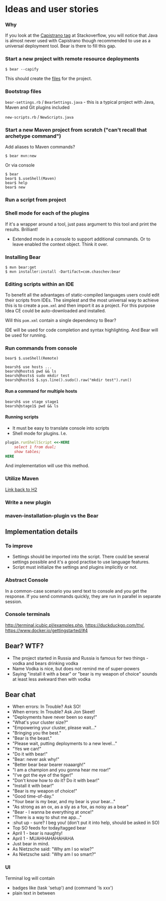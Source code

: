 # Ideas and user stories

### Why

If you look at the [Capistrano tag](http://stackoverflow.com/questions/tagged/capistrano) at Stackoverflow, you will notice that Java is almost never used with Capistrano though recommended to use as a universal deployment tool. Bear is there to fill this gap.

### <a id="id-goes-here">Start a new project with remote resource deployments

    $ bear --capify

This should create the [files](#bootstrap-files) for the project.

### <a id="bootstrap-files"></a>Bootstrap files

`bear-settings.rb` / `BearSettings.java` - this is a typical project with Java, Maven and Git plugins included

`new-scripts.rb` / `NewScripts.java`

### Start a new Maven project from scratch ("can't recall that archetype command")

Add aliases to Maven commands?

    $ bear mvn:new

Or via console

    $ bear
    bear$ $.useShell(Maven)
    bear$ help
    bear$ new

### Run a script from project

### Shell mode for each of the plugins

If it's a wrapper around a tool, just pass argument to this tool and print the results. Brilliant!

+ Extended mode in a console to support additional commands. Or to leave enabled the context object. Think it over.

### Installing Bear

    $ mvn bear:get
    $ mvn installer:install -Dartifact=com.chaschev:bear

### Editing scripts within an IDE

To benefit all the advantages of static-compiled languages users could edit their scripts from IDEs. The simplest and the most universal way to achieve this is to create a `pom.xml` and then import it as a project. For this purpose Idea CE could be auto-downloaded and installed.

Will this `pom.xml` contain a single dependency to Bear?

IDE will be used for code completion and syntax highlighting. And Bear will be used for running.

### Run commands from console

    bear$ $.useShell(Remote)

    bearsh$ use hosts ...
    bearsh@hosts$ pwd && ls
    bearsh@hosts$ sudo mkdir test
    bearsh@hosts$ $.sys.line().sudo().raw("mkdir test").run()

#### Run a command for multiple hosts

    bearsh$ use stage stage1
    bearsh@stage1$ pwd && ls

#### Running scripts

- It must be easy to translate console into scripts
- Shell mode for plugins. I.e.

```ruby
plugin.runShellScript <<-HERE
    select 1 from dual;
    show tables;
HERE
```

And implementation will use this method.

### Utilize Maven

[Link back to H2](#id-goes-here)

### Write a new plugin

### maven-installation-plugin vs the Bear

## Implementation details

### To improve

- Settings should be imported into the script. There could be several settings possible and it's a good practise to use language features.
- Script must initialize the settings and plugins implicitly or not.

### Abstract Console

In a common-case scenario you send text to console and you get the response. If you send commands quickly, they are run in parallel in separate session.

### Console terminals

http://terminal.jcubic.pl/examples.php, https://duckduckgo.com/tty/, https://www.docker.io/gettingstarted/#4


## Bear? WTF?

- The project started in Russia and Russia is famous for two things - vodka and bears drinking vodka
- Name Vodka is nice, but does not remind me of super-powers
- Saying "install it with a bear" or "bear is my weapon of choice" sounds at least less awkward then with vodka

## Bear chat

- When errors: In Trouble? Ask SO!
- When errors: In Trouble? Ask Jon Skeet!
- "Deployments have never been so easy!"
- "What's your cluster size?"
- "Empowering your cluster, please wait..."
- "Bringing you the best."
- "Bear is the beast."
- "Please wait, putting deployments to a new level..."
- "Yes we can!"
- "Do it with bear!"
- "Bear: never ask why!"
- "Better bear bear bearer roaaargh!"
- "I am a champion and you gonna hear me roar!"
- "I've got the eye of the tiger!"
- "Don't know how to do it? Do it with bear!"
- "Install it with bear!"
- "Bear is my weapon of choice!"
- "Good time-of-day."
- "Your bear is my bear, and my bear is your bear..."
- "As strong as an ox, as a sly as a fox, as noisy as a bear"
- "Bear - I wanna be everything at once!"
- "There is a way to shut me app..."
- :shut up - sure? I beg you! (don't put it into help, should be asked in SO)
- Top SO feeds for today/tagged bear
- April 1 - bear is naughty!
- April 1 - MUAHHAHAHAHAHA
- Just bear in mind.
- As Nietzsche said: "Why am I so wise?"
- As Nietzsche said: "Why am I so smart?"



### UI

Terminal log will contain

- badges like (task 'setup') and (command 'ls xxx')
- plain text in between